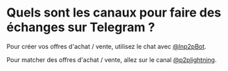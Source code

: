 # Quels sont les canaux pour faire des échanges sur Telegram ?

Pour créer vos offres d'achat / vente, utilisez le chat avec [@lnp2pBot](https://t.me/lnp2pbot). 

Pour matcher des offres d'achat / vente, allez sur le canal [@p2plightning](https://t.me/p2plightning).